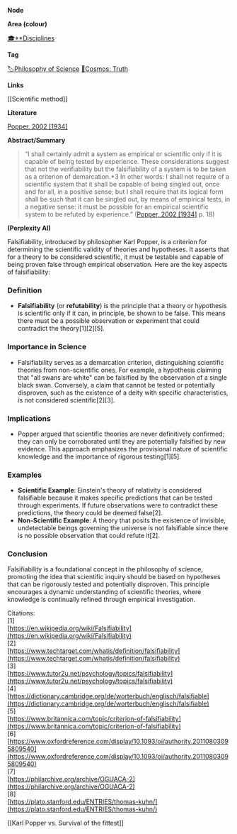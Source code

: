 **Node**

**Area (colour)**

[🎓**Disciplines](https://lean-sphynx-49b.notion.site/Disciplines-72ba770b397c4f34aed13a10d8d0cc3e?pvs=21)

**Tag**

[🏷️Philosophy of Science](https://lean-sphynx-49b.notion.site/Philosophy-of-Science-ae226cfb0404435bafba0d6608f69108?pvs=21) [🌌Cosmos: Truth](https://lean-sphynx-49b.notion.site/Cosmos-Truth-af34d1903e934f1b989baa138fdfecc6?pvs=21)

**Links**

[[Scientific method]]

**Literature**

[Popper, 2002 [1934]](https://lean-sphynx-49b.notion.site/Popper-2002-1934-797a6229e0064004b8d38c256b388e98?pvs=21)

**Abstract/Summary**

> “I shall certainly admit a system as empirical or scientific only if it is capable of being tested by experience. These considerations suggest that not the verifiability but the falsifiability of a system is to be taken as a criterion of demarcation.\*3 In other words: I shall not require of a scientific system that it shall be capable of being singled out, once and for all, in a positive sense; but I shall require that its logical form shall be such that it can be singled out, by means of empirical tests, in a negative sense: it must be possible for an empirical scientific system to be refuted by experience.” ([Popper, 2002 [1934]](https://lean-sphynx-49b.notion.site/Popper-2002-1934-797a6229e0064004b8d38c256b388e98?pvs=21) p. 18)

  

**(Perplexity AI)**

Falsifiability, introduced by philosopher Karl Popper, is a criterion for determining the scientific validity of theories and hypotheses. It asserts that for a theory to be considered scientific, it must be testable and capable of being proven false through empirical observation. Here are the key aspects of falsifiability:

### Definition

- **Falsifiability** (or **refutability**) is the principle that a theory or hypothesis is scientific only if it can, in principle, be shown to be false. This means there must be a possible observation or experiment that could contradict the theory[1][2][5].

### Importance in Science

- Falsifiability serves as a demarcation criterion, distinguishing scientific theories from non-scientific ones. For example, a hypothesis claiming that "all swans are white" can be falsified by the observation of a single black swan. Conversely, a claim that cannot be tested or potentially disproven, such as the existence of a deity with specific characteristics, is not considered scientific[2][3].

### Implications

- Popper argued that scientific theories are never definitively confirmed; they can only be corroborated until they are potentially falsified by new evidence. This approach emphasizes the provisional nature of scientific knowledge and the importance of rigorous testing[1][5].

### Examples

- **Scientific Example**: Einstein's theory of relativity is considered falsifiable because it makes specific predictions that can be tested through experiments. If future observations were to contradict these predictions, the theory could be deemed false[2].
- **Non-Scientific Example**: A theory that posits the existence of invisible, undetectable beings governing the universe is not falsifiable since there is no possible observation that could refute it[2].

### Conclusion

Falsifiability is a foundational concept in the philosophy of science, promoting the idea that scientific inquiry should be based on hypotheses that can be rigorously tested and potentially disproven. This principle encourages a dynamic understanding of scientific theories, where knowledge is continually refined through empirical investigation.

Citations:  
[1]  
[https://en.wikipedia.org/wiki/Falsifiability](https://en.wikipedia.org/wiki/Falsifiability)  
[2]  
[https://www.techtarget.com/whatis/definition/falsifiability](https://www.techtarget.com/whatis/definition/falsifiability)  
[3]  
[https://www.tutor2u.net/psychology/topics/falsifiability](https://www.tutor2u.net/psychology/topics/falsifiability)  
[4]  
[https://dictionary.cambridge.org/de/worterbuch/englisch/falsifiable](https://dictionary.cambridge.org/de/worterbuch/englisch/falsifiable)  
[5]  
[https://www.britannica.com/topic/criterion-of-falsifiability](https://www.britannica.com/topic/criterion-of-falsifiability)  
[6]  
[https://www.oxfordreference.com/display/10.1093/oi/authority.20110803095809540](https://www.oxfordreference.com/display/10.1093/oi/authority.20110803095809540)  
[7]  
[https://philarchive.org/archive/OGUACA-2](https://philarchive.org/archive/OGUACA-2)  
[8]  
[https://plato.stanford.edu/ENTRIES/thomas-kuhn/](https://plato.stanford.edu/ENTRIES/thomas-kuhn/)

  

[[Karl Popper vs. Survival of the fittest]]